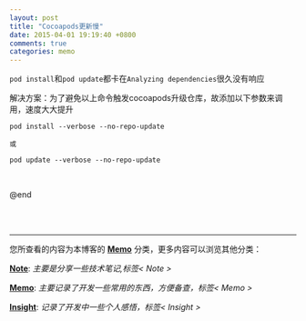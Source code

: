 ```yaml
---
layout: post
title: "Cocoapods更新慢"
date: 2015-04-01 19:19:40 +0800
comments: true
categories: memo
---
```

`pod install`和`pod update`都卡在`Analyzing dependencies`很久没有响应

解决方案：为了避免以上命令触发cocoapods升级仓库，故添加以下参数来调用，速度大大提升

	pod install --verbose --no-repo-update
	
	或
	
	pod update --verbose --no-repo-update
<br />
	
@end

<br />

<br />

***

您所查看的内容为本博客的 [**Memo**](http://darknighten.github.io/blog/categories/memo/) 分类，更多内容可以浏览其他分类：

[**Note**](http://darknighten.github.io/blog/categories/note/): _主要是分享一些技术笔记,标签< Note >_

[**Memo**](http://darknighten.github.io/blog/categories/memo): _主要记录了开发一些常用的东西，方便备查，标签< Memo >_

[**Insight**](http://darknighten.github.io/blog/categories/insight/): _记录了开发中一些个人感悟，标签< Insight >_
